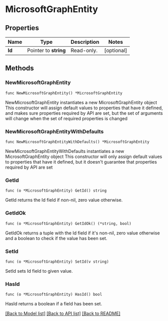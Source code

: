 # MicrosoftGraphEntity

## Properties

Name | Type | Description | Notes
------------ | ------------- | ------------- | -------------
**Id** | Pointer to **string** | Read-only. | [optional] 

## Methods

### NewMicrosoftGraphEntity

`func NewMicrosoftGraphEntity() *MicrosoftGraphEntity`

NewMicrosoftGraphEntity instantiates a new MicrosoftGraphEntity object
This constructor will assign default values to properties that have it defined,
and makes sure properties required by API are set, but the set of arguments
will change when the set of required properties is changed

### NewMicrosoftGraphEntityWithDefaults

`func NewMicrosoftGraphEntityWithDefaults() *MicrosoftGraphEntity`

NewMicrosoftGraphEntityWithDefaults instantiates a new MicrosoftGraphEntity object
This constructor will only assign default values to properties that have it defined,
but it doesn't guarantee that properties required by API are set

### GetId

`func (o *MicrosoftGraphEntity) GetId() string`

GetId returns the Id field if non-nil, zero value otherwise.

### GetIdOk

`func (o *MicrosoftGraphEntity) GetIdOk() (*string, bool)`

GetIdOk returns a tuple with the Id field if it's non-nil, zero value otherwise
and a boolean to check if the value has been set.

### SetId

`func (o *MicrosoftGraphEntity) SetId(v string)`

SetId sets Id field to given value.

### HasId

`func (o *MicrosoftGraphEntity) HasId() bool`

HasId returns a boolean if a field has been set.


[[Back to Model list]](../README.md#documentation-for-models) [[Back to API list]](../README.md#documentation-for-api-endpoints) [[Back to README]](../README.md)


